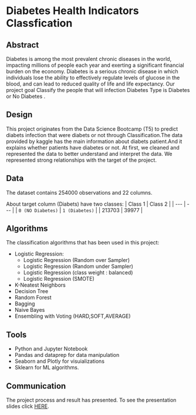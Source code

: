 # Diabetes Health Indicators Classfication

## Abstract 
Diabetes is among the most prevalent chronic diseases in the world, impacting millions of people each year and exerting a significant financial burden on the economy. Diabetes is a serious chronic disease in which individuals lose the ability to effectively regulate levels of glucose in the blood, and can lead to reduced quality of life and life expectancy. Our project goal Classify the people that will infection Diabetes Type is Diabetes or No Diabetes .

## Design 
This project originates from the Data Science Bootcamp (T5) to predict diabets infection that were diabets or not through Classification.The data provided by kaggle has the main information about diabets patient.And it explains whether patients have diabetes or not. At first, we cleaned and represented the data to better understand and interpret the data. We represented strong relationships with the target of the project.

## Data
The dataset contains 254000 observations and 22 columns.

About target column (Diabets) have two classes:
| Class 1 | Class 2 |
| --- | --- |
| `0 (NO Diabetes)` | `1 (Diabetes)` | 
| 213703 | 39977 |


## Algorithms
The classification algorithms that has been used in this project:
- Logistic Regression:
  - Logistic Regression (Random over Sampler)
  - Logistic Regression (Random under Sampler)
  - Logistic Regression (class weight : balanced)
  - Logistic Regression (SMOTE)
- K-Neatest Neighbors
- Decision Tree
- Random Forest
- Bagging
- Naive Bayes
- Ensembling with Voting (HARD,SOFT,AVERAGE) 

## Tools 
* Python and Jupyter Notebook
* Pandas and dataprep for data manipulation
* Seaborn and Plotly for visuializations
* Sklearn for ML algorithms.

## Communication
The project process and result has presented. To see the presentation slides click [HERE](https://github.com/iamal95/Bank-Loan-classification/blob/main/Documents/BankLoan%20Presentation.pdf).
